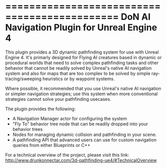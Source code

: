 =============================================
DoN AI Navigation Plugin for Unreal Engine 4
=============================================

This plugin provides a 3D dynamic pathfinding system for use with Unreal Engine 4. It's primarly designed for Flying AI creatures based in dynamic or procedural worlds that need to solve complex pathfinding tasks and other behavior that cannot be readily solved  by Unreal's native AI navigation system and also for maps that are too complex to be solved by simple ray-tracing/sweeping heuristics or by waypoint systems. 

Where possible, it recommended that you use Unreal's native AI navigation or simpler navigation strategies; use this system when more conventional strategies cannot solve your pathfinding usecases.

The plugin provides the following:
* A Navigation Manager actor for configuring the system
* "Fly To" behavior tree node that can be readily dropped into your behavior trees
* Nodes for managing dynamic collision and pathfinding in your scene.
* A pathfinding API that advanced users can use for custom navigation queries from either Blueprints or C++

For a technical overview of the project, please visit this link:<br>
http://www.drunkonnectar.com/3d-pathfinding-ue4/#TechnicalOverview
